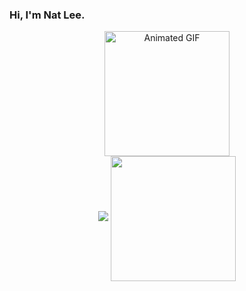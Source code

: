 ### Hi, I'm Nat Lee.

<div align="center">
  <picture>
    <source srcset="https://i.imgur.com/tdO8neM.gif" type="image/gif" sizes="200px">
    <img src="https://i.imgur.com/tdO8neM.gif" alt="Animated GIF" width="200px">
  </picture>
</div>

<div align="center">
  <picture>
    <source
      srcset="https://github-readme-stats.vercel.app/api?username=natlee&show_icons=true&theme=dark"
      media="(prefers-color-scheme: dark)"
    />
    <source
      srcset="https://github-readme-stats.vercel.app/api?username=natlee&show_icons=true"
      media="(prefers-color-scheme: light), (prefers-color-scheme: no-preference)"
    />
    <img src="https://github-readme-stats.vercel.app/api?username=natlee&show_icons=true" />
  </picture>
  <a href="https://github.com/natlee">
    <img height=200 align="center" src="https://github-readme-stats.vercel.app/api/top-langs?username=natlee&layout=compact&langs_count=8&card_width=320&theme=dark" />
  </a>
</div>

